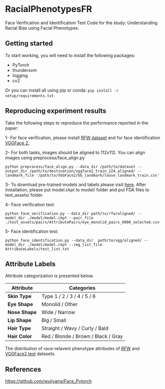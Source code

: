 # RacialPhenotypesFR
Face Verification and Identification Test Code for the study: Understanding Racial Bias using Facial Phenotypes.


## Getting started


To start working, you will need to install the following packages:

- PyTorch
- thundersvm
- logging
- cv2

Or you can install all using pip or conda: ` pip install -r setup/requirements.txt `.


## Reproducing experiment results

Take the following steps to reproduce the performance reported in the paper:


1- For face verification, please install [RFW dataset](http://www.whdeng.cn/RFW/testing.html) and for face identification [VGGFace 2.](https://drive.google.com/file/d/1jdZw6ZmB7JRK6RS6QP3YEr2sufJ5ibtO/view) 

2- For both tasks, images should be aligned to 112x112. You can align images using preprocess/face_align.py

~~~
python preprocess/face_align.py --data_dir /path/to/dataset --output_dir /path/to/destination/vggface2_train_224_aligned/ --landmark_file '/path/to/VGGFace2/bb_landmark/loose_landmark_train.csv'
~~~ 

3- To download pre-trained models and labels please visit [here](http://doi.org/10.15128/r2hm50tr746). After installation, please put model.ckpt to model/ folder and put FDA files to test_assets/ folder.

4- Face verification test:

~~~
python face_verification.py --data_dir path/to/rfw/aligned/ --model_dir ./model/model.ckpt --pair_file ./test_assets/pairs/AttributePairs/eye_monolid_pairs_6000_selected.csv 
~~~

5- Face identification test:
~~~
python face_identification.py --data_dir  path/to/vgg/aligned/ --model_dir ./model/model.ckpt --img_list_file AttributeLabels/test_list.txt 
~~~

## Attribute Labels

Attribute categorization is presented below.

| **Attribute**  | **Categories**               |
|---------------------|-------------------------------------|
| **Skin Type**  | Type 1 / 2 / 3 / 4 / 5 / 6          |
| **Eye Shape**  | Monolid / Other                     |
| **Nose Shape** | Wide / Narrow                       |
| **Lip Shape**  | Big / Small                         |
| **Hair Type**  | Straight / Wavy / Curly / Bald      |
| **Hair Color** | Red / Blonde / Brown / Black / Gray |

The distribution of race-relavent phenotype attributes of [RFW](https://github.com/seymayucer/RacialPhenotypesFREvaluation/blob/main/figures/rfw-phenotype-dist.pdf) and [VGGFace2 test](https://github.com/seymayucer/RacialPhenotypesFREvaluation/blob/main/figures/vggtest-phenotype-dist.pdf) datasets.


## References

https://github.com/wujiyang/Face_Pytorch 
